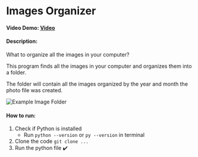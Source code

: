 # Images Organizer
#### Video Demo:  [Video](URL)
#### Description:
What to organize all the images in your computer?

This program finds all the images in your computer and organizes them into a folder.

The folder will contain all the images organized by the year and month the photo file was created.

![Example Image Folder]()

#### How to run:

1. Check if Python is installed
   - Run `python --version` or `py --version` in terminal
2. Clone the code `git clone ...`
3. Run the python file :heavy_check_mark: